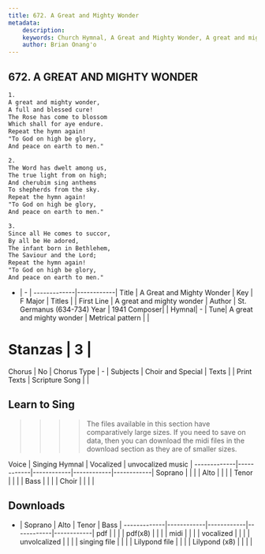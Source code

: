 ```yaml
---
title: 672. A Great and Mighty Wonder
metadata:
    description: 
    keywords: Church Hymnal, A Great and Mighty Wonder, A great and mighty wonder, 
    author: Brian Onang'o
---
```



## 672. A GREAT AND MIGHTY WONDER

```txt
1.
A great and mighty wonder, 
A full and blessed cure! 
The Rose has come to blossom 
Which shall for aye endure. 
Repeat the hymn again! 
"To God on high be glory, 
And peace on earth to men." 

2.
The Word has dwelt among us, 
The true light from on high; 
And cherubim sing anthems 
To shepherds from the sky. 
Repeat the hymn again! 
"To God on high be glory, 
And peace on earth to men." 

3.
Since all He comes to succor, 
By all be He adored, 
The infant born in Bethlehem, 
The Saviour and the Lord; 
Repeat the hymn again! 
"To God on high be glory, 
And peace on earth to men."
```

- |   -  |
-------------|------------|
Title | A Great and Mighty Wonder |
Key | F Major |
Titles |  |
First Line | A great and mighty wonder |
Author | St. Germanus (634-734)
Year | 1941
Composer|  |
Hymnal|  - |
Tune| A great and mighty wonder |
Metrical pattern | |
# Stanzas | 3 |
Chorus | No |
Chorus Type | - |
Subjects | Choir and Special |
Texts |  |
Print Texts | 
Scripture Song |  |
  
## Learn to Sing

>>>> The files available in this section have comparatively large sizes. If you need to save on data, then you can download the midi files in the download section as they are of smaller sizes.

Voice |  Singing Hymnal | Vocalized | unvocalized music |
-------------|------------|------------|------------|------------|
Soprano | | | |
Alto | | | |
Tenor | | | |
Bass | | | |
Choir | | | |

## Downloads

- |  Soprano | Alto | Tenor | Bass |
-------------|------------|------------|------------|------------|
pdf | | | |
pdf(x8) | | | |
midi | | | |
vocalized | | | |
unvolcalized | | | |
singing file | | | |
Lilypond file | | | |
Lilypond (x8) | | | |
  
